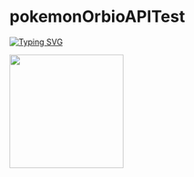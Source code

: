 # pokemonOrbioAPITest

[![Typing SVG](https://readme-typing-svg.demolab.com?font=Fira+Code&pause=1000&width=435&lines=Pokemon+Obrio+API+Test)](https://git.io/typing-svg)

<img src="https://media2.giphy.com/media/v1.Y2lkPTc5MGI3NjExN2h2ejV5NTlmMGRsMjZ4a21ieTJ3MTcyNWE5bDBuemJpdGU0aTFkdyZlcD12MV9pbnRlcm5hbF9naWZfYnlfaWQmY3Q9Zw/Xfn2IPlmI6mkaExdh2/giphy.gif" width="200"/>
